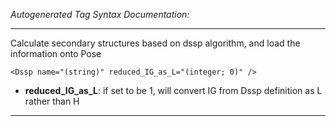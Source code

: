_Autogenerated Tag Syntax Documentation:_

---
Calculate secondary structures based on dssp algorithm, and load the information onto Pose

```
<Dssp name="(string)" reduced_IG_as_L="(integer; 0)" />
```

-   **reduced_IG_as_L**: if set to be 1, will convert IG from Dssp definition as L rather than H

---
